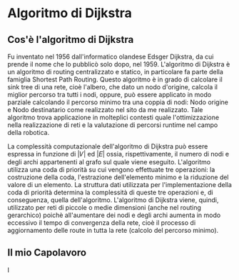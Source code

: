 # Algoritmo di Dijkstra
## Cos'è l'algoritmo di Dijkstra
Fu inventato nel 1956 dall'informatico olandese Edsger Dijkstra, da cui prende il nome che lo pubblicò solo dopo, nel 1959.
L'algoritmo di Dijkstra è un algoritmo di routing centralizzato e statico, in particolare fa parte della famiglia Shortest Path Routing. Questo algoritmo è in grado di calcolare il sink tree di una rete, cioè l'albero, che dato un nodo d'origine, calcola il miglior percorso tra tutti i nodi, oppure, può essere applicato in modo parziale calcolando il percorso minimo tra una coppia di nodi: Nodo origine e Nodo destinatario come realizzato nel sito da me realizzato. Tale algoritmo trova applicazione in molteplici contesti quale l'ottimizzazione nella realizzazione di reti e la valutazione di percorsi runtime nel campo della robotica.

La complessità computazionale dell'algoritmo di Dijkstra può essere espressa in funzione di |𝑉| ed |𝐸| ossia, rispettivamente, il numero di nodi e degli archi appartenenti al grafo sul quale viene eseguito. L'algoritmo utilizza una coda di priorità su cui vengono effettuate tre operazioni: la costruzione della coda, l'estrazione dell'elemento minimo e la riduzione del valore di un elemento. La struttura dati utilizzata per l'implementazione della coda di priorità determina la complessità di queste tre operazioni e, di conseguenza, quella dell'algoritmo.
L'algoritmo di Dijkstra viene, quindi, utilizzato per reti di piccole o medie dimensioni (anche nel routing gerarchico) poichè all'aumentare dei nodi e degli archi aumenta in modo eccessivo il tempo di convergenza della rete, cioè il processo di aggiornamento delle route in tutta la rete (calcolo del percorso minimo).

## Il mio Capolavoro
I

